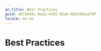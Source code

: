```yaml
---
en_title: Best Practices
guid: ab7244dc-be22-4785-95e6-9925465a2f8f
locale: en-us
---
```


# Best Practices
